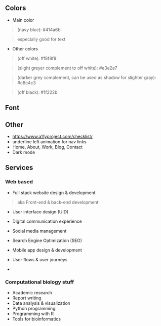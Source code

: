 ## Colors
- Main color 
>(navy blue): #414a6b

> especially good for text

- Other colors
> (off white): #f8f8f8

> (slight greyer complement to off white): #e3e2e7

> (darker grey complement, can be used as shadow for slighter gray): #c8c4c3 

> (off black): #1f222b

## Font

## Other
- https://www.a11yproject.com/checklist/
- underline left animation for nav links
- Home, About, Work, Blog, Contact
- Dark mode

## Services
### Web based
- Full stack website design &amp; development
> aka Front-end &amp; back-end development

- User interface design (UID)

- Digital communication experience

- Social media management

- Search Engine Optimization (SEO)

- Mobile app design &amp; development

- User flows &amp; user journeys
- 
### Computational biology stuff
- Academic research
- Report writing
- Data analysis & visualization
- Python programming
- Programming with R
- Tools for bioinformatics

